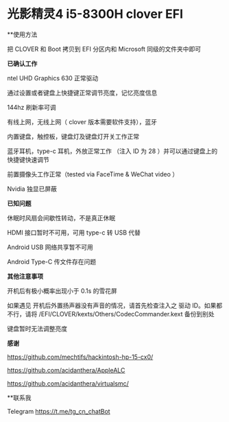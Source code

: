 # 光影精灵4 i5-8300H clover EFI

**使用方法

把 CLOVER 和 Boot 拷贝到 EFI 分区内和 Microsoft 同级的文件夹中即可

****已确认工作****

ntel UHD Graphics 630 正常驱动

通过设置或者键盘上快捷键正常调节亮度，记忆亮度信息

144hz 刷新率可调

有线上网，无线上网（ clover 版本需要软件支持），蓝牙

内置键盘，触控板，键盘灯及键盘灯开关工作正常

蓝牙耳机，type-c 耳机，外放正常工作 （注入 ID 为 28 ）并可以通过键盘上的快捷键快速调节

前置摄像头工作正常（tested via FaceTime & WeChat video ）

Nvidia 独显已屏蔽

****已知问题****

休眠时风扇会间歇性转动，不是真正休眠

HDMI 接口暂时不可用，可用 type-c 转 USB 代替

Android USB 网络共享暂不可用

Android Type-C 传文件存在问题

****其他注意事项****

开机后有极小概率出现小于 0.1s 的雪花屏

如果遇见 开机后外置扬声器没有声音的情况，请首先检查注入之 驱动 ID。如果都不行，请将 /EFI/CLOVER/kexts/Others/CodecCommander.kext 备份到别处

键盘暂时无法调整亮度

****感谢****

https://github.com/mechtifs/hackintosh-hp-15-cx0/ 

https://github.com/acidanthera/AppleALC

https://github.com/acidanthera/virtualsmc/

**联系我

Telegram https://t.me/tg_cn_chatBot

